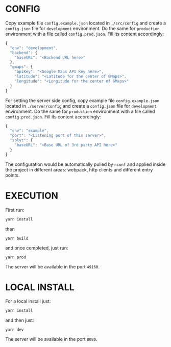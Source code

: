 # CONFIG

Copy example file `config.example.json` located in `./src/config` and create a `config.json` file for `development` environment. Do the same for `production` environment with a file called `config.prod.json`.
Fill its content accordingly:
```javascript
{
  "env": "development",
  "backend": {
    "baseURL": "<Backend URL here>"
  },
  "gmaps": {
    "apiKey": "<Google Maps API Key here>",
    "latitude": "<Latitude for the center of GMaps>",
    "longitude": "<Longitude for the center of GMaps>"
  }
}
```

For setting the server side config, copy example file `config.example.json` located in `./server/config` and create a `config.json` file for `development` environment. Do the same for `production` environment with a file called `config.prod.json`.
Fill its content accordingly:
```javascript
{
  "env": "example",
  "port": "<Listening port of this server>",
  "splyt": {
    "baseURL": "<Base URL of 3rd party API here>"
  }
}
```

The configuration would be automatically pulled by `nconf` and applied inside the project in different areas: webpack, http clients and different entry points.

# EXECUTION

First run:
```bash
yarn install
```
then
```
yarn build
```
and once completed, just run:
```
yarn prod
```

The server will be available in the port `49160`.

# LOCAL INSTALL

For a local install just:
```bash
yarn install
```
and then just:
```
yarn dev
```

The server will be available in the port `8080`.
